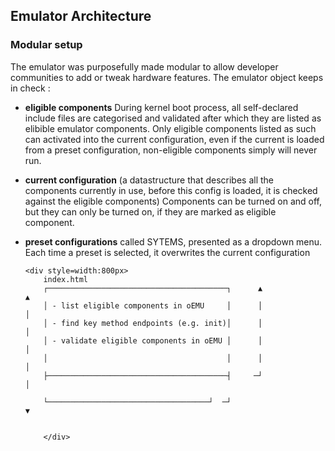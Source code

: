 ## Emulator Architecture
 
### Modular setup

The emulator was purposefully made modular to allow developer communities to add or tweak hardware features.
The emulator object keeps in check :
- **eligible components**  During kernel boot process, all self-declared include files are categorised and validated after which they are listed as elibible emulator components.  Only eligible components listed as such can activated into the current configuration, even if the current is loaded from a preset configuration, non-eligible components simply will never run.
- **current configuration** (a datastructure that describes all the components currently in use, before this config is loaded, it is checked against the eligible components)  Components can be turned on and off, but they can only be turned on, if they are marked as eligible component.
- **preset configurations** called SYTEMS, presented as a dropdown menu. Each time a preset is selected, it overwrites the current configuration

      <div style=width:800px>
          index.html
          ┌────────────────────────────────────────┐      ▲                  ▲
          │ - list eligible components in oEMU     │      │                  │
          │ - find key method endpoints (e.g. init)│      │                  │
          │ - validate eligible components in oEMU │      │                  │
          │                                        │      │                  │
          ├────────────────────────────────────────┤     ─┘                  │
        
          └────────────────────────────────────┘  ─┘                         ▼
  

          </div>

